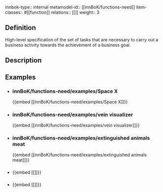 
innbok-type:: internal
metamodel-id:: [[innBoK/functions-need]]
item-classes:: #[[function]]
relations:: [[]]
weight:: 3

## Definition
High-level specification of the set of tasks that are necessary to carry out a business activity towards the achievement of a business goal.
## Description
## Examples
- ### innBoK/functions-need/examples/Space X
	{{embed [[innBoK/functions-need/examples/Space X]]}}
- ### innBoK/functions-need/examples/vein visualizer
	{{embed [[innBoK/functions-need/examples/vein visualizer]]}}
- ### innBoK/functions-need/examples/extinguished animals meat
	{{embed [[innBoK/functions-need/examples/extinguished animals meat]]}}
- ### 
	{{embed [[]]}}
- ### 
	{{embed [[]]}}


